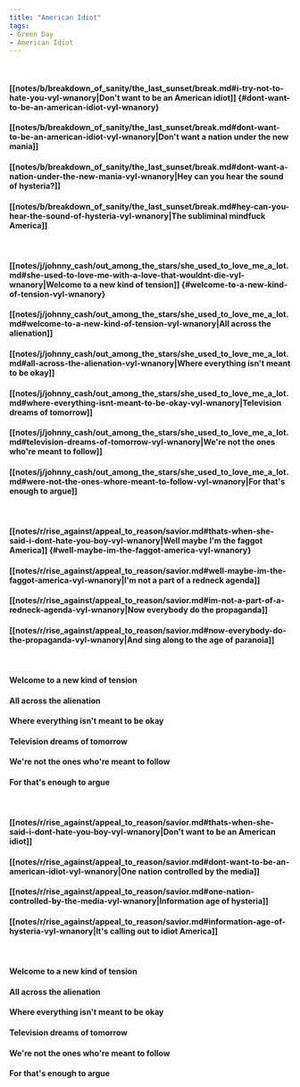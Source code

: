 ```yaml
---
title: "American Idiot"
tags:
- Green Day
- American Idiot
---
```

&nbsp;
#### [[notes/b/breakdown_of_sanity/the_last_sunset/break.md#i-try-not-to-hate-you-vyl-wnanory|Don't want to be an American idiot]] {#dont-want-to-be-an-american-idiot-vyl-wnanory}
#### [[notes/b/breakdown_of_sanity/the_last_sunset/break.md#dont-want-to-be-an-american-idiot-vyl-wnanory|Don't want a nation under the new mania]]
#### [[notes/b/breakdown_of_sanity/the_last_sunset/break.md#dont-want-a-nation-under-the-new-mania-vyl-wnanory|Hey can you hear the sound of hysteria?]]
#### [[notes/b/breakdown_of_sanity/the_last_sunset/break.md#hey-can-you-hear-the-sound-of-hysteria-vyl-wnanory|The subliminal mindfuck America]]
&nbsp;
#### [[notes/j/johnny_cash/out_among_the_stars/she_used_to_love_me_a_lot.md#she-used-to-love-me-with-a-love-that-wouldnt-die-vyl-wnanory|Welcome to a new kind of tension]] {#welcome-to-a-new-kind-of-tension-vyl-wnanory}
#### [[notes/j/johnny_cash/out_among_the_stars/she_used_to_love_me_a_lot.md#welcome-to-a-new-kind-of-tension-vyl-wnanory|All across the alienation]]
#### [[notes/j/johnny_cash/out_among_the_stars/she_used_to_love_me_a_lot.md#all-across-the-alienation-vyl-wnanory|Where everything isn't meant to be okay]]
#### [[notes/j/johnny_cash/out_among_the_stars/she_used_to_love_me_a_lot.md#where-everything-isnt-meant-to-be-okay-vyl-wnanory|Television dreams of tomorrow]]
#### [[notes/j/johnny_cash/out_among_the_stars/she_used_to_love_me_a_lot.md#television-dreams-of-tomorrow-vyl-wnanory|We're not the ones who're meant to follow]]
#### [[notes/j/johnny_cash/out_among_the_stars/she_used_to_love_me_a_lot.md#were-not-the-ones-whore-meant-to-follow-vyl-wnanory|For that's enough to argue]]
&nbsp;
#### [[notes/r/rise_against/appeal_to_reason/savior.md#thats-when-she-said-i-dont-hate-you-boy-vyl-wnanory|Well maybe I'm the faggot America]] {#well-maybe-im-the-faggot-america-vyl-wnanory}
#### [[notes/r/rise_against/appeal_to_reason/savior.md#well-maybe-im-the-faggot-america-vyl-wnanory|I'm not a part of a redneck agenda]]
#### [[notes/r/rise_against/appeal_to_reason/savior.md#im-not-a-part-of-a-redneck-agenda-vyl-wnanory|Now everybody do the propaganda]]
#### [[notes/r/rise_against/appeal_to_reason/savior.md#now-everybody-do-the-propaganda-vyl-wnanory|And sing along to the age of paranoia]]
&nbsp;
#### Welcome to a new kind of tension
#### All across the alienation
#### Where everything isn't meant to be okay
#### Television dreams of tomorrow
#### We're not the ones who're meant to follow
#### For that's enough to argue
&nbsp;
#### [[notes/r/rise_against/appeal_to_reason/savior.md#thats-when-she-said-i-dont-hate-you-boy-vyl-wnanory|Don't want to be an American idiot]]
#### [[notes/r/rise_against/appeal_to_reason/savior.md#dont-want-to-be-an-american-idiot-vyl-wnanory|One nation controlled by the media]]
#### [[notes/r/rise_against/appeal_to_reason/savior.md#one-nation-controlled-by-the-media-vyl-wnanory|Information age of hysteria]]
#### [[notes/r/rise_against/appeal_to_reason/savior.md#information-age-of-hysteria-vyl-wnanory|It's calling out to idiot America]]
&nbsp;
#### Welcome to a new kind of tension
#### All across the alienation
#### Where everything isn't meant to be okay
#### Television dreams of tomorrow
#### We're not the ones who're meant to follow
#### For that's enough to argue

